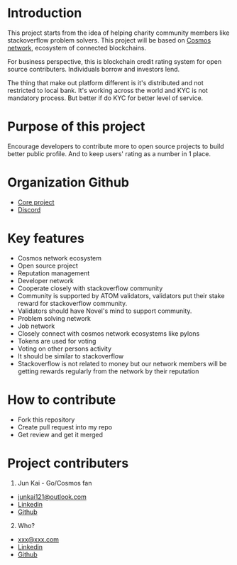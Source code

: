 # Introduction

This project starts from the idea of helping charity community members like stackoverflow problem solvers.
This project will be based on [Cosmos network](https://cosmos.network), ecosystem of connected blockchains.

For business perspective, this is blockchain credit rating system for open source contributers.
Individuals borrow and investors lend.

The thing that make out platform different is it's distributed and not restricted to local bank.
It's working across the world and KYC is not mandatory process. But better if do KYC for better level of service.

# Purpose of this project

Encourage developers to contribute more to open source projects to build better public profile.
And to keep users' rating as a number in 1 place.

# Organization Github

- [Core project](https://github.com/CosmosStackOverflow/CSOBlockchain)
- [Discord](https://discord.gg/ySQrpZ)

# Key features

- Cosmos network ecosystem
- Open source project
- Reputation management
- Developer network
- Cooperate closely with stackoverflow community
- Community is supported by ATOM validators, validators put their stake reward for stackoverflow community.
- Validators should have Novel's mind to support community.
- Problem solving network
- Job network
- Closely connect with cosmos network ecosystems like pylons
- Tokens are used for voting
- Voting on other persons activity
- It should be similar to stackoverflow
- Stackoverflow is not related to money but our network members will be getting rewards regularly from the network by their reputation

# How to contribute
- Fork this repository
- Create pull request into my repo
- Get review and get it merged

# Project contributers

1. Jun Kai - Go/Cosmos fan
- junkai121@outlook.com
- [Linkedin](https://www.linkedin.com/in/jun-kai-78911a156/)
- [Github](https://github.com/junkai121)
2. Who?
- xxx@xxx.com
- [Linkedin]()
- [Github]()



